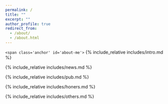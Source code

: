 ```yaml
---
permalink: /
title: ""
excerpt: ""
author_profile: true
redirect_from: 
  - /about/
  - /about.html
---
```

`<span class='anchor' id='about-me'>`
{% include_relative includes/intro.md %}

{% include_relative includes/news.md %}

{% include_relative includes/pub.md %}

{% include_relative includes/honers.md %}

{% include_relative includes/others.md %}
